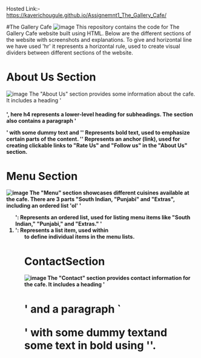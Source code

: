 Hosted Link:- https://kaverichougule.github.io/Assignemnt1_The_Gallery_Cafe/

#The Gallery Cafe
![image](https://github.com/kaverichougule/Assignemnt1_The_Gallery_Cafe/assets/101037685/a2fa14ae-b3cd-4db9-96b9-d1464825179c)
This repository contains the code for The Gallery Cafe website built using HTML. Below are the different sections of the website with screenshots and explanations.
To give and horizontal line we have used 'hr' it represents a horizontal rule, used to create visual dividers between different sections of the website.

# About Us Section
![image](https://github.com/kaverichougule/Assignemnt1_The_Gallery_Cafe/assets/101037685/039c5006-ad95-4738-8bfa-a06aab8c0d08)
The "About Us" section provides some information about the cafe. It includes a heading '<h4>', here h4 represents a lower-level heading for subheadings. The section also contains a paragraph '<p>' with some dummy text and 
'<b>' Represents bold text, used to emphasize certain parts of the content.
'<a>' Represents an anchor (link), used for creating clickable links to "Rate Us" and "Follow us" in the "About Us" section.


# Menu Section
![image](https://github.com/kaverichougule/Assignemnt1_The_Gallery_Cafe/assets/101037685/45a43c2d-9a38-493c-8528-6459aa8d89e7)
The "Menu" section showcases different cuisines available at the cafe. There are 3 parts "South Indian, "Punjabi" and "Extras", including an ordered list 'ol' 
'<ol>': Represents an ordered list, used for listing menu items like "South Indian," "Punjabi," and "Extras."
'<li>': Represents a list item, used within <ol> to define individual items in the menu lists.

# ContactSection
![image](https://github.com/kaverichougule/Assignemnt1_The_Gallery_Cafe/assets/101037685/cacfde6a-759e-4d3f-bc12-acbe493ffe31)
The "Contact" section provides contact information for the cafe. It includes a heading '<h1>' and a paragraph `<p>' with some dummy textand some text in bold using '<b>'.




